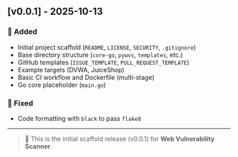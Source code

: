 
## [v0.0.1] - 2025-10-13
### 🚀 Added
- Initial project scaffold (`README`, `LICENSE`, `SECURITY`, `.gitignore`)
- Base directory structure (`core-go`, `pywvs`, `templates`, etc.)
- GitHub templates (`ISSUE_TEMPLATE`, `PULL_REQUEST_TEMPLATE`)
- Example targets (DVWA, JuiceShop)
- Basic CI workflow and Dockerfile (multi-stage)
- Go core placeholder (`main.go`)

### 🧰 Fixed
- Code formatting with `black` to pass `flake8`

---

> 🧱 This is the initial scaffold release (v0.0.1) for **Web Vulnerability Scanner**.
